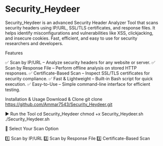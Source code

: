 # Security_Heydeer
Security_Heydeer is an advanced Security Header Analyzer Tool that scans security headers using IP/URL, SSL/TLS certificates, and response files. It helps identify misconfigurations and vulnerabilities like XSS, clickjacking, and insecure cookies. Fast, efficient, and easy to use for security researchers and developers.

Features

✅ Scan by IP/URL – Analyze security headers for any website or server.
✅ Scan by Response File – Perform offline analysis on stored HTTP responses.
✅ Certificate-Based Scan – Inspect SSL/TLS certificates for security compliance.
✅ Fast & Lightweight – Built-in Bash script for quick execution.
✅ Easy-to-Use – Simple command-line interface for efficient testing.

Installation & Usage
Download & Clone
git clone https://github.com/Ammar7543/Security_Heydeer.git

▶ Run the Tool
cd Security_Heydeer
chmod +x Security_Heydeer.sh
./Security_Heydeer.sh

🎯 Select Your Scan Option

1️⃣ Scan by IP/URL
2️⃣ Scan by Response File
3️⃣ Certificate-Based Scan
